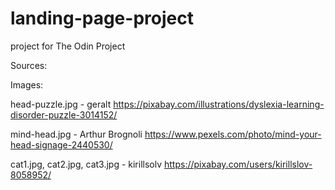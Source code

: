 # landing-page-project
project for The Odin Project


Sources:

Images:

head-puzzle.jpg - geralt https://pixabay.com/illustrations/dyslexia-learning-disorder-puzzle-3014152/

mind-head.jpg - Arthur Brognoli https://www.pexels.com/photo/mind-your-head-signage-2440530/

cat1.jpg, cat2.jpg, cat3.jpg - kirillsolv https://pixabay.com/users/kirillslov-8058952/ 